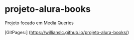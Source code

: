 # projeto-alura-books

Projeto focado em Media Queries

[GitPages:] (https://willianslc.github.io/projeto-alura-books/)
